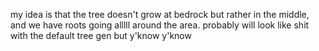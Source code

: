 my idea is that the tree doesn't grow at bedrock but rather in the middle, and we have roots going alllll around the area. probably will look like shit with the default tree gen but y'know y'know